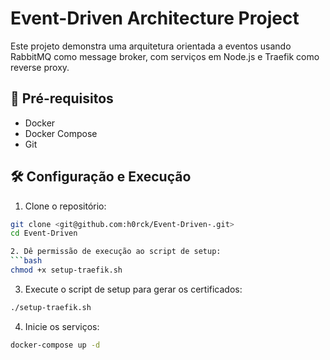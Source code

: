 # Event-Driven Architecture Project

Este projeto demonstra uma arquitetura orientada a eventos usando RabbitMQ como message broker, com serviços em Node.js e Traefik como reverse proxy.

## 🚀 Pré-requisitos

- Docker
- Docker Compose
- Git



## 🛠️ Configuração e Execução
1. Clone o repositório:
```bash
git clone <git@github.com:h0rck/Event-Driven-.git>
cd Event-Driven

2. Dê permissão de execução ao script de setup:
```bash
chmod +x setup-traefik.sh
```

3. Execute o script de setup para gerar os certificados:
```bash
./setup-traefik.sh
```

4. Inicie os serviços:
```bash
docker-compose up -d
```

